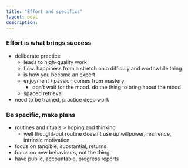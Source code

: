 ```yaml
---
title: "Effort and specifics"
layout: post
description: 
---
```



### Effort is what brings success

- deliberate practice
	- leads to high-quality work
	- flow. happiness from a stretch on a difficuly and worthwhile thing
	- is how you become an expert
	- enjoyment / passion comes from mastery
		- don't wait for the mood. do the thing to bring about the mood
	- spaced retrieval
- need to be trained, practice deep work

### Be specific, make plans

- routines and rituals > hoping and thinking
	- well thought-out routine doesn't use up willpower, resilience, intrinsic motivation
- focus on tangible, substantial, returns
- focus on new behaviours, not the thing
- have public, accountable, progress reports
